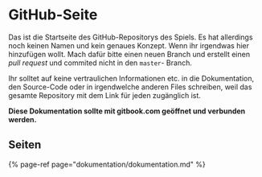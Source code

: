 # GitHub-Seite

Das ist die Startseite des GitHub-Repositorys des Spiels. Es hat allerdings noch keinen Namen und kein genaues Konzept. Wenn ihr irgendwas hier hinzufügen wollt. Mach dafür bitte einen neuen Branch und erstellt einen _pull request_ und commited nicht in den `master`- Branch.

Ihr solltet auf keine vertraulichen Informationen etc. in die Dokumentation, den Source-Code oder in irgendwelche anderen Files schreiben, weil das gesamte Repository mit dem Link für jeden zugänglich ist.

**Diese Dokumentation sollte mit gitbook.com geöffnet und verbunden werden.**

## Seiten

{% page-ref page="dokumentation/dokumentation.md" %}



